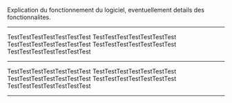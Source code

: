 Explication du fonctionnement du logiciel, eventuellement details des fonctionnalites.

****************************

TestTestTestTestTestTestTest
TestTestTestTestTestTestTest
TestTestTestTestTestTestTest
TestTestTestTestTestTestTest
TestTestTestTestTestTestTest

****************************

TestTestTestTestTestTestTest
TestTestTestTestTestTestTest
TestTestTestTestTestTestTest
TestTestTestTestTestTestTest
TestTestTestTestTestTestTest

****************************
